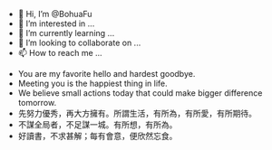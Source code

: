 - 👋 Hi, I’m @BohuaFu
- 👀 I’m interested in ...
- 🌱 I’m currently learning ...
- 💞️ I’m looking to collaborate on ...
- 📫 How to reach me ...

<!---
BohuaFu/BohuaFu is a ✨ special ✨ repository because its `README.md` (this file) appears on your GitHub profile.
You can click the Preview link to take a look at your changes.
--->



- You are my favorite hello and hardest goodbye. 
- Meeting you is the happiest thing in life.
- We believe small actions today that could make bigger difference tomorrow.
- 先努力優秀，再大方擁有。所謂生活，有所為，有所愛，有所期待。
- 不謀全局者，不足謀一城。有所想，有所為。
- 好讀書，不求甚解；每有會意，便欣然忘食。

